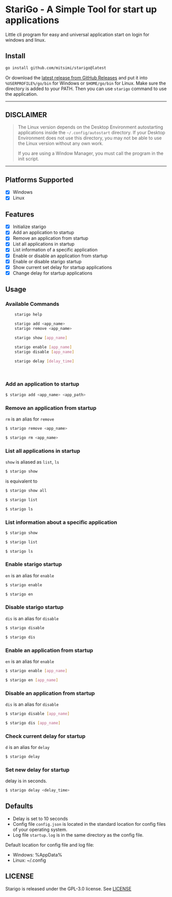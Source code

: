 # StariGo - A Simple Tool for start up applications

Little cli program for easy and universal application start on login for windows and linux.

## Install

```sh
go install github.com/mitsimi/starigo@latest
```

Or download the [latest release from GitHub Releases](https://github.com/mitsimi/starigo/releases/latest) and put it into `%USERPROFILE%/go/bin` for Windows or `$HOME/go/bin` for Linux. Make sure the directory is added to your PATH. Then you can use `starigo` command to use the application.

---

## DISCLAIMER

> The Linux version depends on the Desktop Environment autostarting applications inside the `~/.config/autostart` directory. 
> If your Desktop Environment does not use this directory, you may not be able to use the Linux version without any own work. 
>
> If you are using a Window Manager, you must call the program in the init script.

---

## Platforms Supported

- [x] Windows
- [x] Linux

## Features

- [x] Initialize starigo
- [x] Add an application to startup
- [x] Remove an application from startup
- [x] List all applications in startup
- [x] List information of a specific application
- [x] Enable or disable an application from startup
- [x] Enable or disable starigo startup
- [x] Show current set delay for startup applications
- [x] Change delay for startup applications

## Usage

### Available Commands

```sh
    starigo help

    starigo add <app_name>
    starigo remove <app_name>

    starigo show [app_name]

    starigo enable [app_name]
    starigo disable [app_name]

    starigo delay [delay_time]
```

<br/>

### Add an application to startup

```sh
$ starigo add <app_name> <app_path>
```

### Remove an application from startup

`rm` is an alias for `remove`

```sh
$ starigo remove <app_name>
```

```sh
$ starigo rm <app_name>
```

### List all applications in startup

`show` is aliased as `list`, `ls`

```sh
$ starigo show
```
is equivalent to
```sh
$ starigo show all
```

```sh
$ starigo list
```

```sh
$ starigo ls
```



### List information about a specific application

```sh
$ starigo show
```

```sh
$ starigo list
```

```sh
$ starigo ls
```

### Enable starigo startup

`en` is an alias for `enable`

```sh
$ starigo enable
```

```sh
$ starigo en
```

### Disable starigo startup

`dis` is an alias for `disable`

```sh
$ starigo disable
```

```sh
$ starigo dis
```

### Enable an application from startup

`en` is an alias for `enable`

```sh
$ starigo enable [app_name]
```

```sh
$ starigo en [app_name]
```

### Disable an application from startup

`dis` is an alias for `disable`

```sh
$ starigo disable [app_name]
```

```sh
$ starigo dis [app_name]
```


### Check current delay for startup

`d` is an alias for `delay`

```sh
$ starigo delay
```

### Set new delay for startup

delay is in seconds.

```sh
$ starigo delay <delay_time>
```

## Defaults

- Delay is set to 10 seconds
- Config file `config.json` is located in the standard location for config files of your operating system.
- Log file `startup.log` is in the same directory as the config file.

Default location for config file and log file:
- Windows: %AppData%
- Linux: ~/.config

## LICENSE
Starigo is released under the GPL-3.0 license. See [LICENSE](https://github.com/mitsimi/starigo/blob/main/LICENSE)

